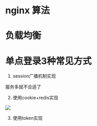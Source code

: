 # nginx 算法



# 负载均衡



# 单点登录3种常见方式
1. session广播机制实现

服务多就不合适了

2. 使用cookie+redis实现


![](https://files.mdnice.com/user/8332/7f5207f7-eaa1-4613-b304-03a643ba8669.png)




3. 使用token实现
